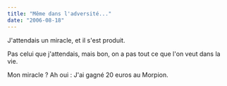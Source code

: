 ```yaml
---
title: "Même dans l'adversité..."
date: "2006-08-18"
---
```


J'attendais un miracle, et il s'est produit.

Pas celui que j'attendais, mais bon, on a pas tout ce que l'on veut dans la vie.

Mon miracle ? Ah oui : J'ai gagné 20 euros au Morpion.
